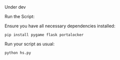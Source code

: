 Under dev

Run the Script:

Ensure you have all necessary dependencies installed:

```pip install pygame flask portalocker```

Run your script as usual:

```python hs.py```